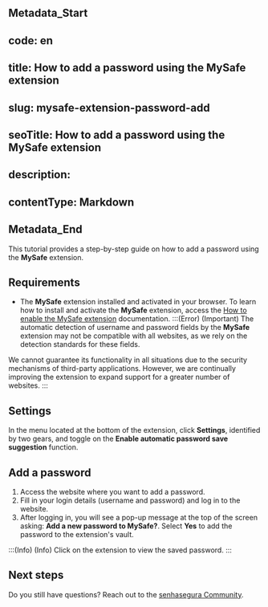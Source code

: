 ## Metadata_Start 
## code: en
## title: How to add a password using the MySafe extension 
## slug: mysafe-extension-password-add 
## seoTitle: How to add a password using the MySafe extension 
## description:  
## contentType: Markdown 
## Metadata_End
This tutorial provides a step-by-step guide on how to add a password using the **MySafe** extension.

## Requirements

* The **MySafe** extension installed and activated in your browser. To learn how to install and activate the **MySafe** extension, access the [How to enable the MySafe extension](/v3-32/docs/mysafe-extension-enable) documentation.
:::(Error) (Important)
The automatic detection of username and password fields by the **MySafe** extension may not be compatible with all websites, as we rely on the detection standards for these fields.

We cannot guarantee its functionality in all situations due to the security mechanisms of third-party applications. However, we are continually improving the extension to expand support for a greater number of websites.
:::
## Settings

In the menu located at the bottom of the extension, click **Settings**, identified by two gears, and toggle on the **Enable automatic password save suggestion** function.

## Add a password


1. Access the website where you want to add a password.
2. Fill in your login details (username and password) and log in to the website.
3. After logging in, you will see a pop-up message at the top of the screen asking:  **Add a new password to MySafe?**. Select **Yes** to add the password to the extension's vault.

:::(Info) (Info)
Click on the extension to view the saved password.
:::

## Next steps

Do you still have questions? Reach out to the [senhasegura Community](https://community.senhasegura.io/).